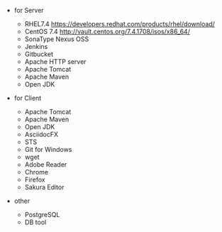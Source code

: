 * for Server
    * RHEL7.4 https://developers.redhat.com/products/rhel/download/
    * CentOS 7.4 http://vault.centos.org/7.4.1708/isos/x86_64/
    * SonaType Nexus OSS
    * Jenkins
    * Gitbucket
    * Apache HTTP server
    * Apache Tomcat
    * Apache Maven
    * Open JDK

* for Client
    * Apache Tomcat
    * Apache Maven
    * Open JDK
    * AsciidocFX
    * STS
    * Git for Windows
    * wget
    * Adobe Reader
    * Chrome
    * Firefox
    * Sakura Editor

* other
  * PostgreSQL
  * DB tool
